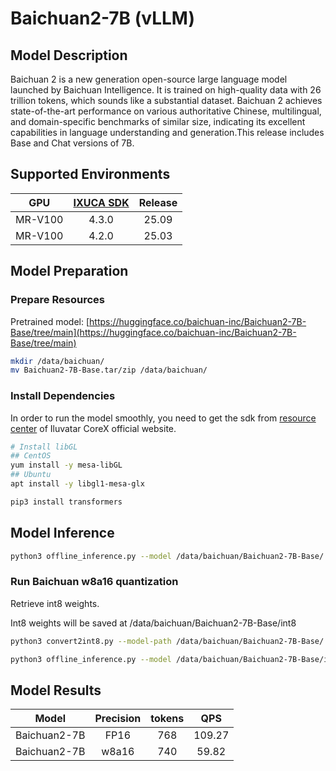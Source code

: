 # Baichuan2-7B (vLLM)

## Model Description

Baichuan 2 is a new generation open-source large language model launched by Baichuan Intelligence. It is trained on
high-quality data with 26 trillion tokens, which sounds like a substantial dataset. Baichuan 2 achieves state-of-the-art
performance on various authoritative Chinese, multilingual, and domain-specific benchmarks of similar size, indicating
its excellent capabilities in language understanding and generation.This release includes Base and Chat versions of 7B.

## Supported Environments

| GPU    | [IXUCA SDK](https://gitee.com/deep-spark/deepspark#%E5%A4%A9%E6%95%B0%E6%99%BA%E7%AE%97%E8%BD%AF%E4%BB%B6%E6%A0%88-ixuca) | Release |
| :----: | :----: | :----: |
| MR-V100 | 4.3.0 | 25.09 |
| MR-V100 | 4.2.0 | 25.03 |

## Model Preparation

### Prepare Resources

Pretrained model:
[https://huggingface.co/baichuan-inc/Baichuan2-7B-Base/tree/main](https://huggingface.co/baichuan-inc/Baichuan2-7B-Base/tree/main)

```bash
mkdir /data/baichuan/
mv Baichuan2-7B-Base.tar/zip /data/baichuan/
```

### Install Dependencies

In order to run the model smoothly, you need to get the sdk from [resource
center](https://support.iluvatar.com/#/ProductLine?id=2) of Iluvatar CoreX official website.

```bash
# Install libGL
## CentOS
yum install -y mesa-libGL
## Ubuntu
apt install -y libgl1-mesa-glx

pip3 install transformers
```

## Model Inference

```bash
python3 offline_inference.py --model /data/baichuan/Baichuan2-7B-Base/ --max-tokens 256 --trust-remote-code --chat_template template_baichuan.jinja --temperature 0.0
```

### Run Baichuan w8a16 quantization

Retrieve int8 weights.

Int8 weights will be saved at /data/baichuan/Baichuan2-7B-Base/int8

```bash
python3 convert2int8.py --model-path /data/baichuan/Baichuan2-7B-Base/
```

```bash
python3 offline_inference.py --model /data/baichuan/Baichuan2-7B-Base/int8/ --chat_template template_baichuan.jinja --quantization w8a16 --max-num-seqs 1 --max-model-len 256 --trust-remote-code --temperature 0.0 --max-tokens 256
```

## Model Results

| Model        | Precision | tokens | QPS    |
| :----: | :----: | :----: | :----: |
| Baichuan2-7B | FP16      | 768    | 109.27 |
| Baichuan2-7B | w8a16     | 740    | 59.82  |
